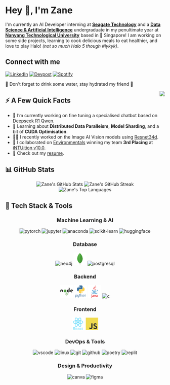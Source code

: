 <h1>Hey 👋, I'm Zane</a></h1>
<p>I'm currently an AI Developer interning at <strong><a href="https://www.seagate.com/sg/en/">Seagate Technology</a></strong> and a <strong><a href="https://www.ntu.edu.sg/education/undergraduate-programme/bachelor-of-science-in-data-science-artificial-intelligence">Data Science & Artificial Intelligence</a></strong> undergraduate in my penultimate year at <strong><a href="https://www.ntu.edu.sg/">Nanyang Technological University</a></strong> based in 📍 Singapore! I am working on some side projects, learning to cook delicious meals to eat healthier, and love to play Halo! <i>(not so much Halo 5 though #iykyk)</i>.</p>

## Connect with me

[![LinkedIn](https://img.shields.io/badge/LinkedIn-0A66C2?style=for-the-badge&logo=linkedin&logoColor=white)](https://www.linkedin.com/in/zane23yee "LinkedIn")
[![Devpost](https://img.shields.io/badge/Devpost-003E54?style=for-the-badge&logo=devpost&logoColor=white)](https://devpost.com/zazzane "Devpost")
[![Spotify](https://img.shields.io/badge/Spotify-1DB954?style=for-the-badge&logo=spotify&logoColor=white)](https://open.spotify.com/user/q2jkvuz6bpfcqzazcwonmewbk?si=YAsAFyUtTgOgK6dyVFGpnA "Spotify")


<p>🫗 Don't forget to drink some water, stay hydrated my friend 🫗</p>
<img align="right" src="https://media4.giphy.com/media/v1.Y2lkPTc5MGI3NjExeWhoMjJnN2F4aXB0cDVyYzRlZTRyODY1c3dod2xoMGowaHAyMzI5biZlcD12MV9pbnRlcm5hbF9naWZfYnlfaWQmY3Q9Zw/bxwtewdxpDuBq/giphy.gif" />
<h2>⚡️ A Few Quick Facts</h2>
<ul>
<li>🔭 I’m currently working on fine tuning a specialised chatbot based on <a href="https://huggingface.co/deepseek-ai/DeepSeek-R1-Distill-Qwen-7B">Deepseek R1 Qwen</a>.</li>
<li>🧐 Learning about <strong>Distributed Data Paralleism</strong>, <strong>Model Sharding</strong>, and a bit of <strong>CUDA Optimisation</strong>.</li>
<li>👨‍💻 I recently worked on the Image AI Vision models using <a href="https://huggingface.co/timm/resnet34d.ra2_in1k">Resnet34d</a>.</li>
<li>📝 I collaborated on <a href="https://environmentals.vercel.app/">Environmentals</a> winning my team <strong>3rd Placing</strong> at <a href="https://devpost.com/software/enviromentals">iNTUition v10.0</a>.</li>
<li>📙 Check out my <a href="https://drive.google.com/file/d/14C49cQ7cegeIZ64ieq2y-p-X4IM5FuFE/view?usp=sharing">resume</a>.</li>
</ul>

## 📊 GitHub Stats

<div align="center">
  <img src="https://github-readme-stats.vercel.app/api?username=zazzane&show_icons=true&theme=radical" alt="Zane's GitHub Stats" />
  <img src="https://github-readme-streak-stats.herokuapp.com/?user=zazzane&theme=radical" alt="Zane's GitHub Streak" />
</div>

<div align="center">
  <img src="https://github-readme-stats.vercel.app/api/top-langs/?username=zazzane&layout=compact&theme=radical" alt="Zane's Top Languages" />
</div>

<h2>🚀 Tech Stack & Tools</h2>

<div align="center">
  
  <h3>Machine Learning & AI</h3>
  <p>
    <img src="https://cdn.jsdelivr.net/gh/devicons/devicon@latest/icons/pytorch/pytorch-original.svg" alt="pytorch" width="40" height="40" />
    <img src="https://cdn.jsdelivr.net/gh/devicons/devicon@latest/icons/jupyter/jupyter-original-wordmark.svg" alt="jupyter" width="40" height="40" />
    <img src="https://cdn.jsdelivr.net/gh/devicons/devicon@latest/icons/anaconda/anaconda-original.svg" alt="anaconda" width="40" height="40" />
<!--     <img src="https://cdn.jsdelivr.net/gh/devicons/devicon@latest/icons/tensorflow/tensorflow-original.svg" alt="tensorflow" width="40" height="40" /> -->
    <img src="https://cdn.jsdelivr.net/gh/devicons/devicon@latest/icons/scikitlearn/scikitlearn-original.svg" alt="scikit-learn" width="40" height="40" />
    <img src="https://huggingface.co/front/assets/huggingface_logo-noborder.svg" alt="huggingface" width="40" height="40" />
  </p>

  <h3>Database</h3>
  <p>
    <img src="https://cdn.jsdelivr.net/gh/devicons/devicon@latest/icons/neo4j/neo4j-original.svg" alt="neo4j" width="40" height="40" />
    <img src="https://raw.githubusercontent.com/devicons/devicon/master/icons/mongodb/mongodb-original.svg" alt="mongodb" width="40" height="40" />
    <img src="https://cdn.jsdelivr.net/gh/devicons/devicon@latest/icons/postgresql/postgresql-original-wordmark.svg" alt="postgresql" width="40" height="40" />
  </p>

  <h3>Backend</h3>
  <p>
    <img src="https://raw.githubusercontent.com/devicons/devicon/master/icons/nodejs/nodejs-original-wordmark.svg" alt="nodejs" width="40" height="40" />
    <img src="https://raw.githubusercontent.com/devicons/devicon/master/icons/python/python-original-wordmark.svg" alt="python" width="40" height="40" />
    <img src="https://raw.githubusercontent.com/devicons/devicon/master/icons/java/java-original-wordmark.svg" alt="java" width="40" height="40" />
    <img src="https://cdn.jsdelivr.net/gh/devicons/devicon@latest/icons/c/c-original.svg" alt="c" width="40" height="40" />
<!--     <img src="https://cdn.jsdelivr.net/gh/devicons/devicon@latest/icons/fastapi/fastapi-original.svg" alt="fastapi" width="40" height="40" />
    <img src="https://cdn.jsdelivr.net/gh/devicons/devicon@latest/icons/flask/flask-original.svg" alt="flask" width="40" height="40" /> -->
  </p>

  <h3>Frontend</h3>
  <p>
    <img src="https://raw.githubusercontent.com/devicons/devicon/master/icons/react/react-original-wordmark.svg" alt="react" width="40" height="40" />
    <img src="https://raw.githubusercontent.com/devicons/devicon/master/icons/javascript/javascript-original.svg" alt="javascript" width="40" height="40" />
<!--     <img src="https://cdn.jsdelivr.net/gh/devicons/devicon@latest/icons/html5/html5-original.svg" alt="html5" width="40" height="40" />
    <img src="https://cdn.jsdelivr.net/gh/devicons/devicon@latest/icons/css3/css3-original.svg" alt="css3" width="40" height="40" />
    <img src="https://cdn.jsdelivr.net/gh/devicons/devicon@latest/icons/tailwindcss/tailwindcss-original.svg" alt="tailwindcss" width="40" height="40" />
    <img src="https://cdn.jsdelivr.net/gh/devicons/devicon@latest/icons/nextjs/nextjs-original.svg" alt="nextjs" width="40" height="40" /> -->
  </p>

  <h3>DevOps & Tools</h3>
  <p>
    <img src="https://cdn.jsdelivr.net/gh/devicons/devicon@latest/icons/vscode/vscode-original.svg" alt="vscode" width="40" height="40" />
    <img src="https://cdn.jsdelivr.net/gh/devicons/devicon@latest/icons/linux/linux-original.svg" alt="linux" width="40" height="40" />
    <img src="https://cdn.jsdelivr.net/gh/devicons/devicon@latest/icons/git/git-original.svg" alt="git" width="40" height="40" />
    <img src="https://cdn.jsdelivr.net/gh/devicons/devicon@latest/icons/github/github-original.svg" alt="github" width="40" height="40" />
    <img src="https://cdn.jsdelivr.net/gh/devicons/devicon@latest/icons/poetry/poetry-original.svg" alt="poetry" width="40" height="40" />
    <img src="https://cdn.jsdelivr.net/gh/devicons/devicon@latest/icons/replit/replit-original.svg" alt="replit" width="40" height="40" />
  </p>

  <h3>Design & Productivity</h3>
  <p>
    <img src="https://cdn.jsdelivr.net/gh/devicons/devicon@latest/icons/canva/canva-original.svg" alt="canva" width="40" height="40" />
    <img src="https://cdn.jsdelivr.net/gh/devicons/devicon@latest/icons/figma/figma-original.svg" alt="figma" width="40" height="40" />
  </p>
</div>
